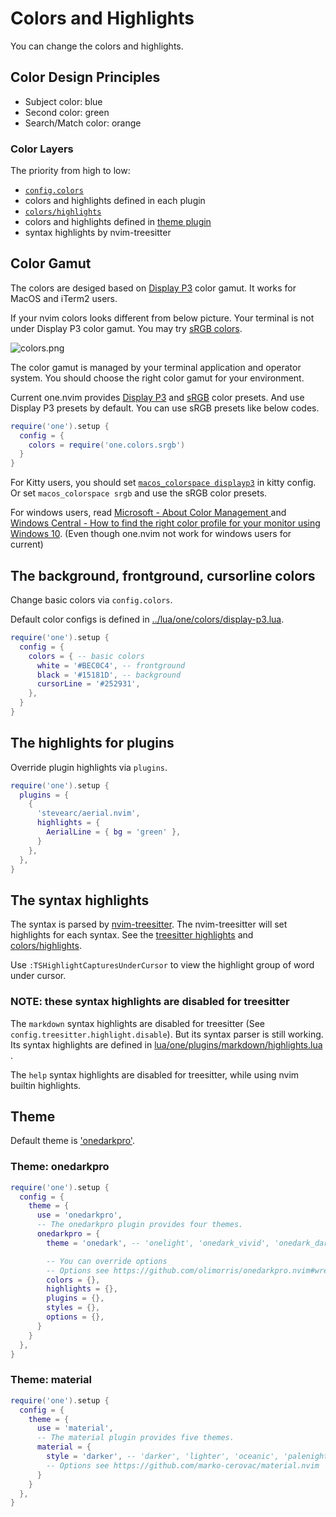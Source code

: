 # Colors and Highlights

You can change the colors and highlights.

## Color Design Principles

- Subject color: blue
- Second color: green
- Search/Match color: orange

### Color Layers

The priority from high to low:

- [`config.colors`](../lua/one/colors/display-p3.lua)
- colors and highlights defined in each plugin
- [`colors/highlights`](lua/one/plugins/colors/highlights.lua)
-  colors and highlights defined in [theme plugin](lua/one/plugins/themes/init.lua)
- syntax highlights by nvim-treesitter

## Color Gamut

The colors are desiged based on [Display P3](https://www.color.org/chardata/rgb/DisplayP3.xalter) color gamut. It works for MacOS and iTerm2 users.

If your nvim colors looks different from below picture. Your terminal is not under Display P3 color gamut.
You may try [sRGB colors](../lua/one/colors/srgb.lua).

![colors.png](https://media.githubusercontent.com/media/adoyle-h/_imgs/master/github/one.nvim/colors.png)

The color gamut is managed by your terminal application and operator system.
You should choose the right color gamut for your environment.

Current one.nvim provides [Display P3](../lua/one/colors/display-p3.lua) and [sRGB](../lua/one/colors/srgb.lua) color presets.
And use Display P3 presets by default. You can use sRGB presets like below codes.

```lua
require('one').setup {
  config = {
    colors = require('one.colors.srgb')
  }
}
```

For Kitty users, you should set [`macos_colorspace displayp3`](https://sw.kovidgoyal.net/kitty/conf/#opt-kitty.macos_colorspace) in kitty config. Or set `macos_colorspace srgb` and use the sRGB color presets.

For windows users, read [Microsoft - About Color Management
](https://support.microsoft.com/en-us/windows/about-color-management-2a2ed8fa-cf09-83c5-e55c-d1428519f616) and [Windows Central - How to find the right color profile for your monitor using Windows 10](https://www.windowscentral.com/how-configure-correct-color-profile-your-monitor-windows-10). (Even though one.nvim not work for windows users for current)

## The background, frontground, cursorline colors

Change basic colors via `config.colors`.

Default color configs is defined in [../lua/one/colors/display-p3.lua](../lua/one/colors/display-p3.lua).

```lua
require('one').setup {
  config = {
    colors = { -- basic colors
      white = '#BEC0C4', -- frontground
      black = '#15181D', -- background
      cursorLine = '#252931',
    },
  }
}
```

## The highlights for plugins

Override plugin highlights via `plugins`.

```lua
require('one').setup {
  plugins = {
    {
      'stevearc/aerial.nvim',
      highlights = {
        AerialLine = { bg = 'green' },
      }
    },
  },
}
```

## The syntax highlights

The syntax is parsed by [nvim-treesitter](https://github.com/nvim-treesitter/nvim-treesitter). The nvim-treesitter will set highlights for each syntax. See the [treesitter highlights](../lua/one/plugins/treesitter/highlights.lua) and [colors/highlights](lua/one/plugins/colors/highlights.lua).

Use `:TSHighlightCapturesUnderCursor` to view the highlight group of word under cursor.

### NOTE: these syntax highlights are disabled for treesitter

The `markdown` syntax highlights are disabled for treesitter (See `config.treesitter.highlight.disable`).
But its syntax parser is still working.
Its syntax highlights are defined in [lua/one/plugins/markdown/highlights.lua](lua/one/plugins/markdown/highlights.lua) .

The `help` syntax highlights are disabled for treesitter, while using nvim builtin highlights.

## Theme

Default theme is ['onedarkpro'](./lua/one/plugins/themes/onedarkpro.lua).

### Theme: onedarkpro

```lua
require('one').setup {
  config = {
    theme = {
      use = 'onedarkpro',
      -- The onedarkpro plugin provides four themes.
      onedarkpro = {
        theme = 'onedark', -- 'onelight', 'onedark_vivid', 'onedark_dark'

        -- You can override options
        -- Options see https://github.com/olimorris/onedarkpro.nvim#wrench-configuration
        colors = {},
        highlights = {},
        plugins = {},
        styles = {},
        options = {},
      }
    }
  },
}
```

### Theme: material

```lua
require('one').setup {
  config = {
    theme = {
      use = 'material',
      -- The material plugin provides five themes.
      material = {
        style = 'darker', -- 'darker', 'lighter', 'oceanic', 'palenight' 'deep ocean'
        -- Options see https://github.com/marko-cerovac/material.nvim
      }
    }
  },
}
```

